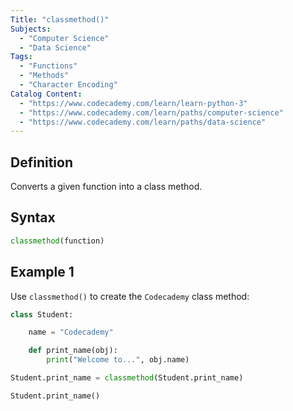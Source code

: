 ```yaml
---
Title: "classmethod()"
Subjects:
  - "Computer Science"
  - "Data Science"
Tags:
  - "Functions"
  - "Methods"
  - "Character Encoding"
Catalog Content:
  - "https://www.codecademy.com/learn/learn-python-3"
  - "https://www.codecademy.com/learn/paths/computer-science"
  - "https://www.codecademy.com/learn/paths/data-science"
---
```


## Definition

Converts a given function into a class method.

## Syntax

```py
classmethod(function)
```

## Example 1

Use `classmethod()` to create the `Codecademy` class method:

```py
class Student:

    name = "Codecademy"

    def print_name(obj):
        print("Welcome to...", obj.name)

Student.print_name = classmethod(Student.print_name)

Student.print_name()
```
